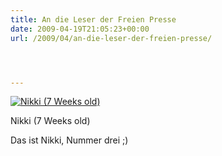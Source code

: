 ```yaml
---
title: An die Leser der Freien Presse
date: 2009-04-19T21:05:23+00:00
url: /2009/04/an-die-leser-der-freien-presse/




---
```

<div class="flickr">
  <a href="http://www.flickr.com/photos/schreibblogade/3066048768/" title="Nikki (7 Weeks old)"><img src="//farm4.static.flickr.com/3243/3066048768_ff8b8d6979.jpg" alt="Nikki (7 Weeks old)" /></a></p>

  <p>
    Nikki (7 Weeks old)
  </p>
</div>

Das ist Nikki, Nummer drei ;)
